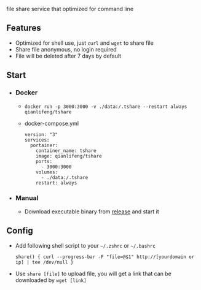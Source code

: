 file share service that optimized for command line

## Features

- Optimized for shell use, just `curl` and `wget` to share file
- Share file anonymous, no login required
- File will be deleted after 7 days by default

## Start
- ### Docker
   - `docker run -p 3000:3000 -v ./data:/.tshare --restart always qianlifeng/tshare`
   - docker-compose.yml
   
      ```
      version: "3"
      services:
        portainer:
          container_name: tshare
          image: qianlifeng/tshare
          ports:
            - 3000:3000
          volumes:
            - ./data:/.tshare
          restart: always
      ```
    
- ### Manual
   - Download executable binary from [release](https://github.com/qianlifeng/tshare/releases) and start it

## Config
- Add following shell script to your `~/.zshrc` or `~/.bashrc`

   ```
   share() { curl --progress-bar -F "file=@$1" http://[yourdomain or ip] | tee /dev/null }   
   ```
- Use `share [file]` to upload file, you will get a link that can be downloaded by `wget [link]`

